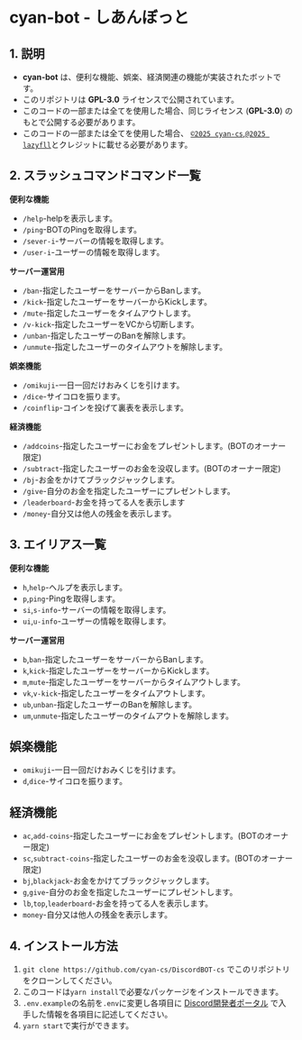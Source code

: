 # cyan-bot - しあんぼっと

## 1. 説明
- **cyan-bot** は、便利な機能、娯楽、経済関連の機能が実装されたボットです。
- このリポジトリは **GPL-3.0** ライセンスで公開されています。
- このコードの一部または全てを使用した場合、同じライセンス (**GPL-3.0**) のもとで公開する必要があります。
- このコードの一部または全てを使用した場合、 [`©2025 cyan-cs`](https://github.com/cyan-cs),[`@2025 lazyfll`](https://github.com/lazyfll)とクレジットに載せる必要があります。

## 2. スラッシュコマンドコマンド一覧
**便利な機能**
- `/help`-helpを表示します。
- `/ping`-BOTのPingを取得します。
- `/sever-i`-サーバーの情報を取得します。
- `/user-i`-ユーザーの情報を取得します。

**サーバー運営用**
- `/ban`-指定したユーザーをサーバーからBanします。
- `/kick`-指定したユーザーをサーバーからKickします。
- `/mute`-指定したユーザーをタイムアウトします。
- `/v-kick`-指定したユーザーをVCから切断します。
- `/unban`-指定したユーザーのBanを解除します。
- `/unmute`-指定したユーザーのタイムアウトを解除します。

**娯楽機能**
- `/omikuji`-一日一回だけおみくじを引けます。
- `/dice`-サイコロを振ります。
- `/coinflip`-コインを投げて裏表を表示します。

**経済機能**
- `/addcoins`-指定したユーザーにお金をプレゼントします。(BOTのオーナー限定)
- `/subtract`-指定したユーザーのお金を没収します。(BOTのオーナー限定)
- `/bj`-お金をかけてブラックジャックします。
- `/give`-自分のお金を指定したユーザーにプレゼントします。
- `/leaderboard`-お金を持ってる人を表示します
- `/money`-自分又は他人の残金を表示します。

## 3. エイリアス一覧
**便利な機能**
- `h`,`help`-ヘルプを表示します。
- `p`,`ping`-Pingを取得します。
- `si`,`s-info`-サーバーの情報を取得します。
- `ui`,`u-info`-ユーザーの情報を取得します。
  
**サーバー運営用**
- `b`,`ban`-指定したユーザーをサーバーからBanします。
- `k`,`kick`-指定したユーザーをサーバーからKickします。
- `m`,`mute`-指定したユーザーをサーバーからタイムアウトします。
- `vk`,`v-kick`-指定したユーザーをタイムアウトします。
- `ub`,`unban`-指定したユーザーのBanを解除します。
- `um`,`unmute`-指定したユーザーのタイムアウトを解除します。

## 娯楽機能
- `omikuji`-一日一回だけおみくじを引けます。
- `d`,`dice`-サイコロを振ります。

## 経済機能
- `ac`,`add-coins`-指定したユーザーにお金をプレゼントします。(BOTのオーナー限定)
- `sc`,`subtract-coins`-指定したユーザーのお金を没収します。(BOTのオーナー限定)
- `bj`,`blackjack`-お金をかけてブラックジャックします。
- `g`,`give`-自分のお金を指定したユーザーにプレゼントします。
- `lb`,`top`,`leaderboard`-お金を持ってる人を表示します。
- `money`-自分又は他人の残金を表示します。

## 4. インストール方法
1. `git clone https://github.com/cyan-cs/DiscordBOT-cs` でこのリポジトリをクローンしてください。
2. このコードは`yarn install`で必要なパッケージをインストールできます。
3. `.env.example`の名前を`.env`に変更し各項目に [Discord開発者ポータル](https://discord.com/developers/applications) で入手した情報を各項目に記述してください。
4. `yarn start`で実行ができます。

